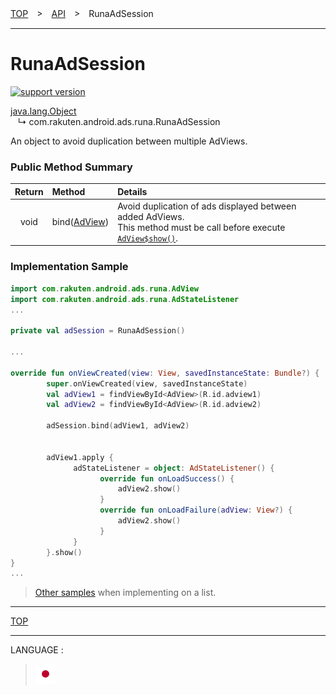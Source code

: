 [TOP](/README.md#top)　>　[API](./README.md)　>　RunaAdSession

---

# RunaAdSession

[![support version](http://img.shields.io/badge/runa-1.2.0+-blueviolet.svg?style=flat)](https://github.com/rakuten-ads/Rakuten-Ads-Android/releases/tag/1.2.0)

[java.lang.Object](https://developer.android.com/reference/java/lang/Object.html)<br>
&nbsp;&nbsp;&nbsp;↳&nbsp;com.rakuten.android.ads.runa.RunaAdSession

An object to avoid duplication between multiple AdViews.


### Public Method Summary

|Return|Method|Details|
|:---:|:---|:---|
|void|bind([AdView](./AdView.md))|Avoid duplication of ads displayed between added AdViews.<br>This method must be call before execute [`AdView$show()`](./AdView.md#public_methods).|

### Implementation Sample

```kotlin
import com.rakuten.android.ads.runa.AdView
import com.rakuten.android.ads.runa.AdStateListener
...

private val adSession = RunaAdSession()

...

override fun onViewCreated(view: View, savedInstanceState: Bundle?) {
        super.onViewCreated(view, savedInstanceState)
        val adView1 = findViewById<AdView>(R.id.adview1)
        val adView2 = findViewById<AdView>(R.id.adview2)

        adSession.bind(adView1, adView2)


        adView1.apply {
              adStateListener = object: AdStateListener() {
                    override fun onLoadSuccess() {
                        adView2.show()
                    }
                    override fun onLoadFailure(adView: View?) {
                        adView2.show()
                    }
              }
        }.show()
}
...
```

> [Other samples](../bannerads/sample_ad_session.md) when implementing on a list.


---
[TOP](/README.md#top)

---
LANGUAGE :
> [![ja](/doc/img/lang/ja.png)](/doc/ja/api/RunaAdSession.md)
